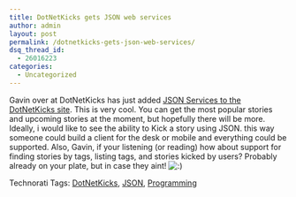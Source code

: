 ```yaml
---
title: DotNetKicks gets JSON web services
author: admin
layout: post
permalink: /dotnetkicks-gets-json-web-services/
dsq_thread_id:
  - 26016223
categories:
  - Uncategorized
---
```

Gavin over at DotNetKicks has just added [JSON Services to the DotNetKicks site][1]. This is very cool. You can get the most popular stories and upcoming stories at the moment, but hopefully there will be more. Ideally, i would like to see the ability to Kick a story using JSON. this way someone could build a client for the desk or mobile&nbsp;and everything could be supported. Also, Gavin, if your listening (or reading) how about support for finding stories by tags, listing tags, and stories kicked by users? Probably already on your plate, but in case they aint! <img src="http://blog.lotas-smartman.net/wp-includes/images/smilies/icon_smile.gif" alt=":)" class="wp-smiley" />

<div class="wlWriterSmartContent" id="0767317B-992E-4b12-91E0-4F059A8CECA8:4b25fb5c-8ae8-4148-bf49-9b92d088a979" contenteditable="false" style="padding-right: 0px; display: inline; padding-left: 0px; padding-bottom: 0px; margin: 0px; padding-top: 0px">
  Technorati Tags: <a href="http://technorati.com/tags/DotNetKicks" rel="tag">DotNetKicks</a>, <a href="http://technorati.com/tags/JSON" rel="tag">JSON</a>, <a href="http://technorati.com/tags/Programming" rel="tag">Programming</a>
</div></p>

 [1]: http://www.dotnetkicks.com/webservices/DotNetKicks_JSON_Services_alpha